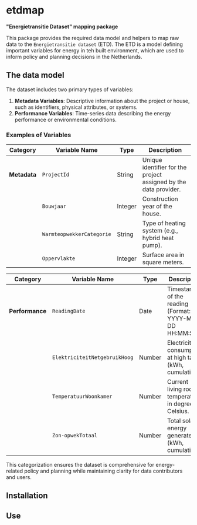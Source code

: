 # etdmap
__"Energietransitie Dataset" mapping package__

This package provides the required data model and helpers to map raw data to the `Energietransitie dataset` (ETD). The ETD is a model defining important variables for energy in teh built environment, which are used to inform policy and planning decisions in the Netherlands. 

## The data model

The dataset includes two primary types of variables:  

1. **Metadata Variables**: Descriptive information about the project or house, such as identifiers, physical attributes, or systems.  
2. **Performance Variables**: Time-series data describing the energy performance or environmental conditions.

### Examples of Variables  

| **Category**     | **Variable Name**             | **Type**   | **Description**                                              |  
|-------------------|-------------------------------|------------|--------------------------------------------------------------|  
| **Metadata**      | `ProjectId`                  | String     | Unique identifier for the project assigned by the data provider. |  
|                   | `Bouwjaar`                   | Integer    | Construction year of the house.                              |  
|                   | `WarmteopwekkerCategorie`    | String     | Type of heating system (e.g., hybrid heat pump).             |  
|                   | `Oppervlakte`                | Integer    | Surface area in square meters.                              |  

| **Category**     | **Variable Name**             | **Type**   | **Description**                                              |  
|-------------------|-------------------------------|------------|--------------------------------------------------------------|  
| **Performance**   | `ReadingDate`                | Date       | Timestamp of the reading (Format: YYYY-MM-DD HH:MM:SS).     |  
|                   | `ElektriciteitNetgebruikHoog`| Number     | Electricity consumption at high tariff (kWh, cumulative).   |  
|                   | `TemperatuurWoonkamer`       | Number     | Current living room temperature in degrees Celsius.         |  
|                   | `Zon-opwekTotaal`            | Number     | Total solar energy generated (kWh, cumulative).             |  

This categorization ensures the dataset is comprehensive for energy-related policy and planning while maintaining clarity for data contributors and users.

## Installation


## Use







